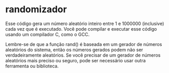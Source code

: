 # randomizador
Esse código gera um número aleatório inteiro entre 1 e 1000000 (inclusive) cada vez que é executado. Você pode compilar e executar esse código usando um compilador C, como o GCC.

Lembre-se de que a função rand() é baseada em um gerador de números aleatórios do sistema, então os números gerados podem não ser verdadeiramente aleatórios. Se você precisar de um gerador de números aleatórios mais preciso ou seguro, pode ser necessário usar outra ferramenta ou biblioteca.
